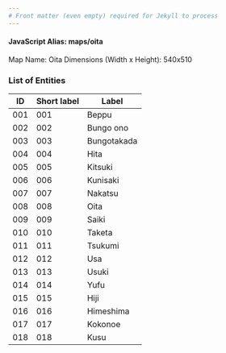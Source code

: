 ```yaml
---
# Front matter (even empty) required for Jekyll to process
---
```


#### JavaScript Alias: maps/oita

Map Name: Oita
Dimensions (Width x Height): 540x510





### List of Entities

ID | Short label | Label
---|---|---|
001|001|Beppu
002|002|Bungo ono
003|003|Bungotakada
004|004|Hita
005|005|Kitsuki
006|006|Kunisaki
007|007|Nakatsu
008|008|Oita
009|009|Saiki
010|010|Taketa
011|011|Tsukumi
012|012|Usa
013|013|Usuki
014|014|Yufu
015|015|Hiji
016|016|Himeshima
017|017|Kokonoe
018|018|Kusu